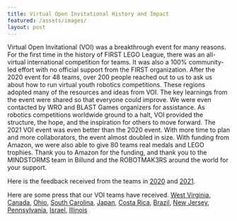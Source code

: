 ```yaml
---
title: Virtual Open Invitational History and Impact
featured: /assets/images/
layout: post
---
```

<p>Virtual Open Invitational (VOI) was a breakthrough event for many reasons. For the first time in the history of FIRST LEGO League, there was an all-virtual international competition for teams. It was also a 100% community-led effort with no official support from the FIRST organization. After the 2020 event for 48 teams, over 200 people reached out to us to ask us about how to run virtual youth robotics competitions. These regions adopted many of the resources and ideas from VOI. The key learnings from the event were shared so that everyone could improve. We were even contacted by WRO and BLAST Games organizers for assistance. As robotics competitions worldwide ground to a halt, VOI provided the structure, the hope, and the inspiration for others to move forward. The 2021 VOI event was even better than the 2020 event. With more time to plan and more collaborators, the event almost doubled in size. With funding from Amazon, we were also able to give 80 teams real medals and LEGO trophies. Thank you to Amazon for the funding, and thank you to the MINDSTORMS team in Billund and the ROBOTMAK3RS around the world for your support. </p>

Here is the feedback received from the teams in <a href="/assets/images/VOI2020Feedback.pdf">2020</a> and <a href="https://youtu.be/mlM9Bk8b8bo">2021</a>.

Here are some press that our VOI teams have received.
<a href="https://www.wtap.com/2021/06/06/local-robotics-team-competing-internationally/?fbclid=IwAR12ayYXMlobAf-7WcsO_IEy8_P_wd6K2YVdP-PlEdXWd492fvsvf7ReKLo">West Virginia</a>,
<a href="https://www.cbc.ca/news/canada/windsor/windsor-robotics-team-1.6051429?fbclid=IwAR2jdwiWQt-LolwnIijf-aatLo1WxgX6t86934HILtcHib9e3U2m59GfnUc">Canada</a>,
<a href="https://www.cps-k12.org/news/whats-new/lego-league-robotics-team-howl-bout-it-compete-global-competition?fbclid=IwAR1b-0JyhmzfQAcVbNPtikrI59OVZk6Z68NBx85Y3HP-Zl_Jz3lXtFKv-Fk">Ohio</a>,
<a href="
https://www.bcsdschools.net/site/default.aspx?PageType=3&DomainID=334&ModuleInstanceID=890&ViewID=6446EE88-D30C-497E-9316-3F8874B3E108&RenderLoc=0&FlexDataID=73235&PageID=962">South Carolina</a>,
<a href="https://ameblo.jp/aizacinfo/entry-12680631752.html?fbclid=IwAR0A_Gg6KCui2Aalb1G-svwusTF-R-R5yRIT67v1D-iQ90Jv87J90VgHEsc">Japan</a>,
<a href="https://adiariocr.com/educacion/costa-rica-estara-presente-en-festival-de-robotica-internacional/?fbclid=IwAR2cn79Jl6-KFt6NX5ym3wCHYpE2k2mi5Y-Y_oYgS6zRngAO2Nem2BCcmRw">Costa Rica</a>,
<a href="https://oglobo.globo.com/rio/bairros/alunos-de-colegio-carioca-conquistam-titulos-em-competicao-internacional-de-robotica-25088083?fbclid=IwAR3t7PG7IkEQRHHIDSMUBGCVcAME_IhmfEfGxp1Cc8dFJnZ9aghZxsuj068">Brazil</a>,
<a href="https://www.tapinto.net/towns/livingston/sections/education/articles/livingston-s-exit-6-robotics-wins-innovative-robot-award-at-2021-virtual-open-invitational?fbclid=IwAR21PLNjzt6EzCBEnua2Kx7sSDULKQO42IY51Am5yWYExX72QOllcv5mplg">New Jersey</a>,
<a href="https://tigertechsrobotics.com/2021/06/26/tiger-techs-compete-at-virtual-open-invitational/">Pennsylvania</a>,
<a href="https://firstisrael.org.il/fll/challenge/2021-05-25">Israel</a>,
<a href="https://www.journal-topics.com/articles/lincoln-middle-school-robotic-team-wins-state-championship/?fbclid=IwAR2NAFF7WXrvg_5PtMwUmPAqJoSBfLM3PZK5HgW1r_kXHJvqoniXLVV01gw">Illinois</a>
